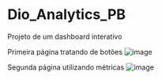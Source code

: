 # Dio_Analytics_PB
Projeto de um dashboard interativo 

Primeira página tratando de botões
![image](https://github.com/gxbizz/Dio_Analytics_PB/assets/125312352/867aa73f-2ace-4fbd-925b-e17c551d13ea)

Segunda página utilizando métricas 
![image](https://github.com/gxbizz/Dio_Analytics_PB/assets/125312352/963f218a-5f8c-408a-af4d-8e975bf15717)

